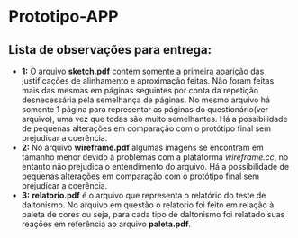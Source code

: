 # Prototipo-APP

## Lista de observações para entrega:

- **1:** O arquivo **sketch.pdf** contém somente a primeira aparição das justificações de alinhamento e aproximação feitas. Não foram feitas mais das mesmas em páginas seguintes por conta da repetição desnecessária pela semelhança de páginas.
No mesmo arquivo há somente 1 página para representar as páginas do questionário(ver arquivo), uma vez que todas são muito semelhantes.
Há a possibilidade de pequenas alterações em comparação com o protótipo final sem prejudicar a coerência.
- **2:** No arquivo **wireframe.pdf** algumas imagens se encontram em tamanho menor devido à problemas com a plataforma *wireframe.cc*, no entanto não prejudica o entendimento do arquivo.
Há a possibilidade de pequenas alterações em comparação com o protótipo final sem prejudicar a coerência.
- **3:** **relatorio.pdf** é o arquivo que representa o relatório do teste de daltonismo. No arquivo em questão o relatorio foi feito em relação à paleta de cores ou seja, para cada tipo de daltonismo foi relatado suas reações em referência ao arquivo **paleta.pdf**.
